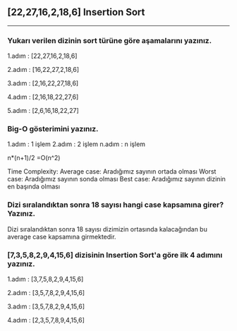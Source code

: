 ## [22,27,16,2,18,6]  Insertion Sort
***
### Yukarı verilen dizinin sort türüne göre aşamalarını yazınız.

1.adım : [22,27,16,2,18,6]

2.adım : [16,22,27,2,18,6]

3.adım : [2,16,22,27,18,6]

4.adım : [2,16,18,22,27,6]

5.adım : [2,6,16,18,22,27] 

### Big-O gösterimini yazınız.

1.adım : 1 işlem
2.adım : 2 işlem
n.adım : n işlem

n*(n+1)/2 =O(n^2)

Time Complexity:
Average case: Aradığımız sayının ortada olması
Worst case: Aradığımız sayının sonda olması
Best case: Aradığımız sayının dizinin en başında olması

### Dizi sıralandıktan sonra 18 sayısı hangi case kapsamına girer? Yazınız.

Dizi sıralandıktan sonra 18 sayısı dizimizin ortasında kalacağından bu average case kapsamına girmektedir.

### [7,3,5,8,2,9,4,15,6] dizisinin Insertion Sort'a göre ilk 4 adımını yazınız.

1.adım : [3,7,5,8,2,9,4,15,6]

2.adım : [3,5,7,8,2,9,4,15,6]

3.adım : [3,5,7,8,2,9,4,15,6]

4.adım : [2,3,5,7,8,9,4,15,6]
